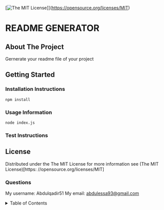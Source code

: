 [![The MIT License](https://img.shields.io/badge/License-MIT-yellow.svg)]](https://opensource.org/licenses/MIT)
    
# README GENERATOR
    
## About The Project
Gernerate your readme file of your project

## Getting Started

### Installation Instructions
`npm install`
        

### Usage Information
`node index.js`
  
### Test Instructions

## License

Distributed under the The MIT License for more information see (The MIT License)[https: //opensource.org/licenses/MIT]
    
### Questions
My username: Abdulqadir51
My email: abdulessa93@gmail.com
    


  <details>
    <summary>Table of Contents</summary>
    <ol>
      <li>
        <a href="#about-the-project">About The Project</a>
      </li>
      <li>
        <a href="#getting-started">Getting Started</a>
      </li>
      <li><a href="#license">License</a></li>
      <li><a href="#questions">Questions</a></li>
    </ol>
  </details>

